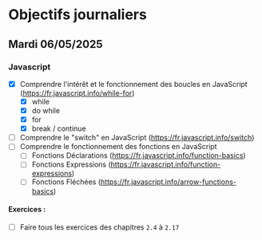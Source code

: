 # Objectifs journaliers

## Mardi 06/05/2025

### Javascript

- [x] Comprendre l'intérêt et le fonctionnement des boucles en JavaScript (https://fr.javascript.info/while-for)
  - [x] while
  - [x] do while
  - [x] for
  - [x] break / continue
- [ ] Comprendre le "switch" en JavaScript (https://fr.javascript.info/switch)
- [ ] Comprendre le fonctionnement des fonctions en JavaScript
  - [ ] Fonctions Déclarations (https://fr.javascript.info/function-basics)
  - [ ] Fonctions Expressions (https://fr.javascript.info/function-expressions)
  - [ ] Fonctions Fléchées (https://fr.javascript.info/arrow-functions-basics)

#### Exercices :
- [ ] Faire tous les exercices des chapitres `2.4` à `2.17`

